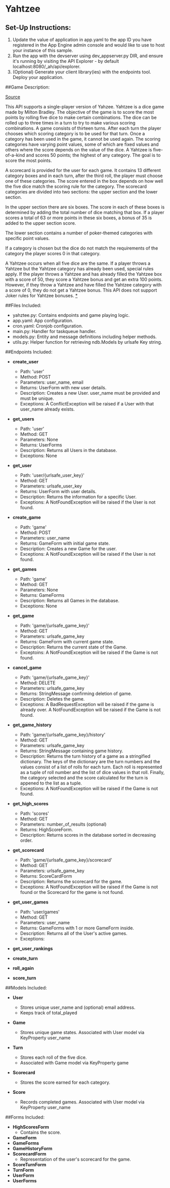# Yahtzee

## Set-Up Instructions:
1.  Update the value of application in app.yaml to the app ID you have registered
 in the App Engine admin console and would like to use to host your instance of this sample.
1.  Run the app with the devserver using dev_appserver.py DIR, and ensure it's
 running by visiting the API Explorer - by default localhost:8080/_ah/api/explorer.
1.  (Optional) Generate your client library(ies) with the endpoints tool.
 Deploy your application.

##Game Description:

[Source](https://en.wikipedia.org/wiki/Yahtzee)

This API supports a single-player version of Yahzee.  Yahtzee is a dice game made by Milton Bradley.  The objective of the game is to score the most points by rolling five dice to make certain combinations.  The dice can be rolled up to three times in a turn to try to make various scoring combinations.  A game consists of thirteen turns.  After each turn the player chooses which scoring category is to be used for that turn.  Once a category has been used in the game, it cannot be used again.  The scoring categories have varying point values, some of which are fixed values and others where the score depends on the value of the dice.  A Yahtzee is five-of-a-kind and scores 50 points; the highest of any category.  The goal is to score the most points.

A scorecard is provided for the user for each game.  It contains 13 different category boxes and in each turn, after the third roll, the player must choose one of these categories. The score entered in the box depends on how well the five dice match the scoring rule for the category.  The scorecard categories are divided into two sections: the upper section and the lower section.

In the upper section there are six boxes. The score in each of these boxes is determined by adding the total number of dice matching that box.  If a player scores a total of 63 or more points in these six boxes, a bonus of 35 is added to the upper section score.

The lower section contains a number of poker-themed categories with specific point values.

If a category is chosen but the dice do not match the requirements of the category the player scores 0 in that category. 

A Yahtzee occurs when all five dice are the same. If a player throws a Yahtzee but the Yahtzee category has already been used, special rules apply.  If the player throws a Yahtzee and has already filled the Yahtzee box with a score of 50, they score a Yahtzee bonus and get an extra 100 points. However, if they throw a Yahtzee and have filled the Yahtzee category with a score of 0, they do not get a Yahtzee bonus.  This API does not support Joker rules for Yahtzee bonuses. [*](https://en.wikipedia.org/wiki/Yahtzee#Rules)

##Files Included:
 - yahztee.py: Contains endpoints and game playing logic.
 - app.yaml: App configuration.
 - cron.yaml: Cronjob configuration.
 - main.py: Handler for taskqueue handler.
 - models.py: Entity and message definitions including helper methods.
 - utils.py: Helper function for retrieving ndb.Models by urlsafe Key string.

##Endpoints Included:
- **create_user**
    - Path: 'user'
    - Method: POST
    - Parameters: user_name, email
    - Returns: UserForm with new user details.
    - Description: Creates a new User.  user_name must be provided and must be unique.
    - Exceptions: A ConflictException will be raised if a User with that user_name already exists.

- **get_users**
    - Path: 'user'
    - Method: GET
    - Parameters: None
    - Returns: UserForms
    - Description: Returns all Users in the database.
    - Exceptions: None

- **get_user**
    - Path: 'user/{urlsafe_user_key}'
    - Method: GET
    - Parameters: urlsafe_user_key
    - Returns: UserForm with user details.
    - Description: Returns the information for a specific User.
    - Exceptions: A NotFoundException will be raised if the User is not found. 

- **create_game**
    - Path: 'game'
    - Method: POST
    - Parameters: user_name
    - Returns: GameForm with initial game state.
    - Description: Creates a new Game for the user.
    - Exceptions: A NotFoundException will be raised if the User is not found. 

- **get_games**
    - Path: 'game'
    - Method: GET
    - Parameters: None
    - Returns: GameForms
    - Description: Returns all Games in the database.
    - Exceptions: None

- **get_game**
    - Path: 'game/{urlsafe_game_key}'
    - Method: GET
    - Parameters: urlsafe_game_key
    - Returns: GameForm with current game state.
    - Description: Returns the current state of the Game.
    - Exceptoins: A NotFoundException will be raised if the Game is not found.

- **cancel_game**
    - Path: 'game/{urlsafe_game_key}'
    - Method: DELETE
    - Parameters: urlsafe_game_key
    - Returns: StringMessage confirming deletion of game.
    - Description: Deletes the game.
    - Exceptions: A BadRequestException will be raised if the game is already over.  A NotFoundException will be raised if the Game is not found.

- **get_game_history**
    - Path: 'game/{urlsafe_game_key}/history'
    - Method: GET
    - Parameters: urlsafe_game_key
    - Returns: StringMessage containing game history.
    - Description: Returns the turn history of a game as a stringified dictionary.  The keys of the dictionary are the turn numbers and the values consist of a list of rolls for each turn.  Each roll is represented as a tuple of roll number and the list of dice values in that roll.  Finally, the category selected and the score calculated for the turn is appened to the list as a tuple.
    - Exceptions: A NotFoundException will be raised if the Game is not found.

- **get_high_scores**
    - Path: 'scores'
    - Method: GET
    - Parameters: number_of_results (optional)
    - Returns: HighScoreForm.
    - Description: Returns scores in the database sorted in decreasing order.

- **get_scorecard**
    - Path: 'game/{urlsafe_game_key}/scorecard'
    - Method: GET
    - Parameters: urlsafe_game_key
    - Returns: ScoreCardForm
    - Description: Returns the scorecard for the game.
    - Exceptions: A NotFoundException will be raised if the Game is not found or the Scorecard for the game is not found.

- **get_user_games**
    - Path: 'user/games'
    - Method: GET
    - Parameters: user_name
    - Returns: GameForms with 1 or more GameForm inside.
    - Description: Returns all of the User's active games.
    - Exceptions:

- **get_user_rankings**

- **create_turn**
- **roll_again**
- **score_turn**




##Models Included:
- **User**
    - Stores unique user_name and (optional) email address.
    - Keeps track of total_played

- **Game**
    - Stores unique game states.  Associated with User model via KeyProperty user_name

- **Turn**
    - Stores each roll of the five dice.
    - Associated with Game model via KeyProperty game

- **Scorecard**
    - Stores the score earned for each category.

- **Score**
    - Records completed games.  Associated with User model via KeyProperty user_name

##Forms Included:
- **HighScoresForm**
    - Contains the score.
- **GameForm**
- **GameForms**
- **GameHistoryForm**
- **ScorecardForm**
    - Representation of the user's scorecard for the game.
- **ScoreTurnForm**
- **TurnForm**
- **UserForm**
- **UserForms**

